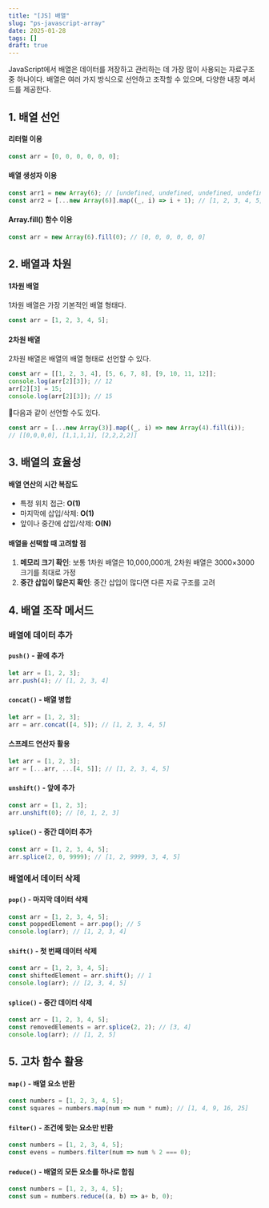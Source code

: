 ```yaml
---
title: "[JS] 배열"
slug: "ps-javascript-array"
date: 2025-01-28
tags: []
draft: true
---
```

JavaScript에서 배열은 데이터를 저장하고 관리하는 데 가장 많이 사용되는 자료구조 중 하나이다.
배열은 여러 가지 방식으로 선언하고 조작할 수 있으며, 다양한 내장 메서드를 제공한다.

## 1. 배열 선언

#### 리터럴 이용

```js
const arr = [0, 0, 0, 0, 0, 0];
```

#### 배열 생성자 이용

```js
const arr1 = new Array(6); // [undefined, undefined, undefined, undefined, undefined, undefined]
const arr2 = [...new Array(6)].map((_, i) => i + 1); // [1, 2, 3, 4, 5, 6]
```

#### Array.fill() 함수 이용
```js
const arr = new Array(6).fill(0); // [0, 0, 0, 0, 0, 0]
```

## 2. 배열과 차원

#### 1차원 배열

1차원 배열은 가장 기본적인 배열 형태다.

```js
const arr = [1, 2, 3, 4, 5];
```

#### 2차원 배열

2차원 배열은 배열의 배열 형태로 선언할 수 있다.

```js
const arr = [[1, 2, 3, 4], [5, 6, 7, 8], [9, 10, 11, 12]];
console.log(arr[2][3]); // 12
arr[2][3] = 15;
console.log(arr[2][3]); // 15
```

다음과 같이 선언할 수도 있다.

```js
const arr = [...new Array(3)].map((_, i) => new Array(4).fill(i));
// [[0,0,0,0], [1,1,1,1], [2,2,2,2]]
```

## 3. 배열의 효율성

#### 배열 연산의 시간 복잡도

- 특정 위치 접근: **O(1)**
- 마지막에 삽입/삭제: **O(1)**
- 앞이나 중간에 삽입/삭제: **O(N)**

#### 배열을 선택할 때 고려할 점

1. **메모리 크기 확인**: 보통 1차원 배열은 10,000,000개, 2차원 배열은 3000×3000 크기를 최대로 가정
2. **중간 삽입이 많은지 확인**: 중간 삽입이 많다면 다른 자료 구조를 고려

## 4. 배열 조작 메서드

### 배열에 데이터 추가

#### `push()` - 끝에 추가

```js
let arr = [1, 2, 3];
arr.push(4); // [1, 2, 3, 4]
```

#### `concat()` - 배열 병합

```js
let arr = [1, 2, 3];
arr = arr.concat([4, 5]); // [1, 2, 3, 4, 5]
```

#### 스프레드 연산자 활용

```js
let arr = [1, 2, 3];
arr = [...arr, ...[4, 5]]; // [1, 2, 3, 4, 5]
```

#### `unshift()` - 앞에 추가

```js
const arr = [1, 2, 3];
arr.unshift(0); // [0, 1, 2, 3]
```

#### `splice()` - 중간 데이터 추가

```js
const arr = [1, 2, 3, 4, 5];
arr.splice(2, 0, 9999); // [1, 2, 9999, 3, 4, 5]
```

### 배열에서 데이터 삭제

#### `pop()` - 마지막 데이터 삭제

```js
const arr = [1, 2, 3, 4, 5];
const poppedElement = arr.pop(); // 5
console.log(arr); // [1, 2, 3, 4]
```

#### `shift()` - 첫 번째 데이터 삭제

```js
const arr = [1, 2, 3, 4, 5];
const shiftedElement = arr.shift(); // 1
console.log(arr); // [2, 3, 4, 5]
```

#### `splice()` - 중간 데이터 삭제

```js
const arr = [1, 2, 3, 4, 5];
const removedElements = arr.splice(2, 2); // [3, 4]
console.log(arr); // [1, 2, 5]
```

## 5. 고차 함수 활용

#### `map()` - 배열 요소 반환

```js
const numbers = [1, 2, 3, 4, 5];
const squares = numbers.map(num => num * num); // [1, 4, 9, 16, 25]
```

#### `filter()` - 조건에 맞는 요소만 반환

```js
const numbers = [1, 2, 3, 4, 5];
const evens = numbers.filter(num => num % 2 === 0);
```

#### `reduce()` - 배열의 모든 요소를 하나로 합침

```js
const numbers = [1, 2, 3, 4, 5];
const sum = numbers.reduce((a, b) => a+ b, 0);
```